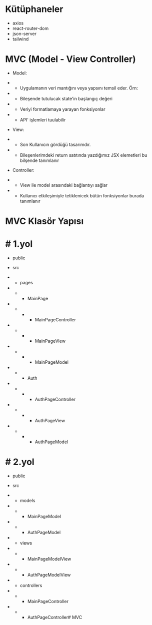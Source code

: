 # Kütüphaneler

- axios
- react-router-dom
- json-server
- tailwind

# MVC (Model - View Controller)

- Model:

* - Uygulamanın veri mantığını veya yapsını temsil eder. Örn:
* - Bileşende tutulucak state'in başlangıç değeri
* - Veriyi formatlamaya yarayan fonksiyonlar
* - API' işlemleri tuulabilir

- View:

* - Son Kullanıcın gördüğü tasarımdır.
* - Bileşenlerimdeki return satıtında yazdığımız JSX elemetleri bu bilşende tanımlanır

- Controller:

* - View ile model arasındaki bağlantıyı sağlar
* - Kullanıcı etkileşimiyle tetiklenicek bütün fonksiyonlar burada tanımlanır

# MVC Klasör Yapısı

# # 1.yol

- public
- src
- - pages

- - - MainPage
- - - - MainPageController
- - - - MainPageView
- - - - MainPageModel

- - - Auth
- - - - AuthPageController
- - - - AuthPageView
- - - - AuthPageModel

# # 2.yol

- public
- src

- - models
- - - MainPageModel
- - - AuthPageModel

- - views
- - - MainPageModelView
- - - AuthPageModelView

- - controllers
- - - MainPageController
- - - AuthPageController#   M V C  
 